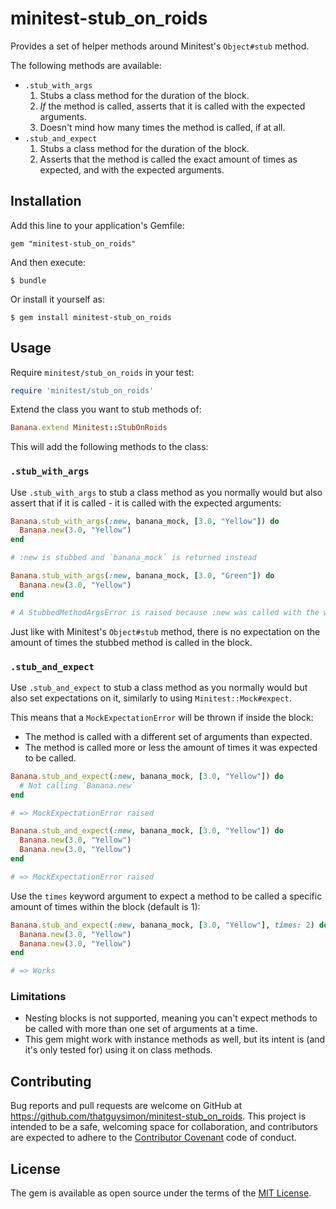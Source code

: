# minitest-stub_on_roids

Provides a set of helper methods around Minitest's `Object#stub` method.

The following methods are available:

* `.stub_with_args`
  1. Stubs a class method for the duration of the block.
  2. *If* the method is called, asserts that it is called with the expected arguments.
  3. Doesn't mind how many times the method is called, if at all.
* `.stub_and_expect`
  1. Stubs a class method for the duration of the block.
  2. Asserts that the method is called the exact amount of times as expected, and with the expected arguments.


## Installation

Add this line to your application's Gemfile:

    gem "minitest-stub_on_roids"

And then execute:

    $ bundle

Or install it yourself as:

    $ gem install minitest-stub_on_roids

## Usage

Require `minitest/stub_on_roids` in your test:

```ruby
require 'minitest/stub_on_roids'
```

Extend the class you want to stub methods of:

```ruby
Banana.extend Minitest::StubOnRoids
```

This will add the following methods to the class:

### `.stub_with_args`

Use `.stub_with_args` to stub a class method as you normally would but also assert that if it is called - it is called with the expected arguments:

```ruby
Banana.stub_with_args(:new, banana_mock, [3.0, "Yellow"]) do
  Banana.new(3.0, "Yellow")
end

# :new is stubbed and `banana_mock` is returned instead

Banana.stub_with_args(:new, banana_mock, [3.0, "Green"]) do
  Banana.new(3.0, "Yellow")
end

# A StubbedMethodArgsError is raised because :new was called with the wrong arguments
```

Just like with Minitest's `Object#stub` method, there is no expectation on the amount of times the stubbed method is called in the block.

### `.stub_and_expect`

Use `.stub_and_expect` to stub a class method as you normally would but also set expectations on it, similarly to using `Minitest::Mock#expect`.

This means that a `MockExpectationError` will be thrown if inside the block:
* The method is called with a different set of arguments than expected.
* The method is called more or less the amount of times it was expected to be called.

```ruby
Banana.stub_and_expect(:new, banana_mock, [3.0, "Yellow"]) do
  # Not calling `Banana.new`
end

# => MockExpectationError raised
```

```ruby
Banana.stub_and_expect(:new, banana_mock, [3.0, "Yellow"]) do
  Banana.new(3.0, "Yellow")
  Banana.new(3.0, "Yellow")
end

# => MockExpectationError raised
```

Use the `times` keyword argument to expect a method to be called a specific amount of times within the block (default is 1):

```ruby
Banana.stub_and_expect(:new, banana_mock, [3.0, "Yellow"], times: 2) do
  Banana.new(3.0, "Yellow")
  Banana.new(3.0, "Yellow")
end

# => Works
```

### Limitations

* Nesting blocks is not supported, meaning you can't expect methods to be called with more than one set of arguments at a time.
* This gem might work with instance methods as well, but its intent is (and it's only tested for) using it on class methods.

## Contributing

Bug reports and pull requests are welcome on GitHub at https://github.com/thatguysimon/minitest-stub_on_roids. This project is intended to be a safe, welcoming space for collaboration, and contributors are expected to adhere to the [Contributor Covenant](https://contributor-covenant.org) code of conduct.

## License

The gem is available as open source under the terms of the [MIT License](https://opensource.org/licenses/MIT).

